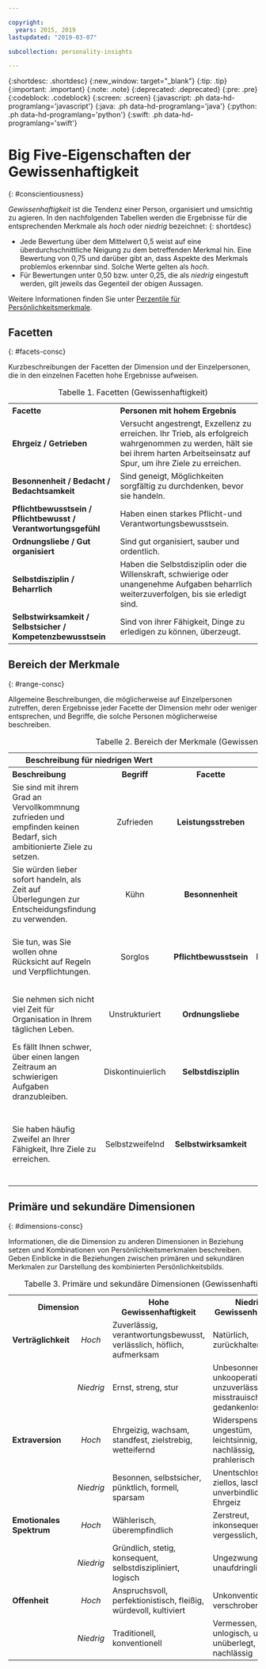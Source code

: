 ```yaml
---

copyright:
  years: 2015, 2019
lastupdated: "2019-03-07"

subcollection: personality-insights

---
```


{:shortdesc: .shortdesc}
{:new_window: target="_blank"}
{:tip: .tip}
{:important: .important}
{:note: .note}
{:deprecated: .deprecated}
{:pre: .pre}
{:codeblock: .codeblock}
{:screen: .screen}
{:javascript: .ph data-hd-programlang='javascript'}
{:java: .ph data-hd-programlang='java'}
{:python: .ph data-hd-programlang='python'}
{:swift: .ph data-hd-programlang='swift'}

# Big Five-Eigenschaften der Gewissenhaftigkeit
{: #conscientiousness}

*Gewissenhaftigkeit* ist die Tendenz einer Person, organisiert und umsichtig zu agieren. In den nachfolgenden Tabellen werden die Ergebnisse für die entsprechenden Merkmale als *hoch* oder *niedrig* bezeichnet:
{: shortdesc}

-   Jede Bewertung über dem Mittelwert 0,5 weist auf eine überdurchschnittliche Neigung zu dem betreffenden Merkmal hin. Eine Bewertung von 0,75 und darüber gibt an, dass Aspekte des Merkmals problemlos erkennbar sind. Solche Werte gelten als *hoch*.
-   Für Bewertungen unter 0,50 bzw. unter 0,25, die als *niedrig* eingestuft werden, gilt jeweils das Gegenteil der obigen Aussagen.

Weitere Informationen finden Sie unter [Perzentile für Persönlichkeitsmerkmale](/docs/services/personality-insights?topic=personality-insights-numeric#percentiles).

## Facetten
{: #facets-consc}

Kurzbeschreibungen der Facetten der Dimension und der Einzelpersonen, die in den einzelnen Facetten hohe Ergebnisse aufweisen.

<table>
  <caption>Tabelle 1. Facetten (Gewissenhaftigkeit)</caption>
  <tr>
    <th style="text-align:left">Facette</th>
    <th style="text-align:left">Personen mit hohem Ergebnis</th>
  </tr>
  <tr>
    <td><strong>Ehrgeiz / Getrieben</strong></td>
    <td>Versucht angestrengt, Exzellenz zu erreichen. Ihr Trieb, als erfolgreich wahrgenommen zu werden,
    hält sie bei ihrem harten Arbeitseinsatz auf Spur, um ihre Ziele zu
    erreichen.</td>
  </tr>
  <tr>
    <td><strong>Besonnenheit / Bedacht / Bedachtsamkeit</strong></td>
    <td>Sind geneigt, Möglichkeiten sorgfältig zu durchdenken, bevor
    sie handeln.</td>
  </tr>
  <tr>
    <td><strong>Pflichtbewusstsein / Pflichtbewusst / Verantwortungsgefühl</strong></td>
    <td>Haben einen starkes Pflicht-und Verantwortungsbewusstsein.</td>
  </tr>
  <tr>
    <td><strong>Ordnungsliebe / Gut organisiert</strong></td>
    <td>Sind gut organisiert, sauber und ordentlich.</td>
  </tr>
  <tr>
    <td><strong>Selbstdisziplin / Beharrlich</strong></td>
    <td>Haben die Selbstdisziplin oder die Willenskraft, schwierige oder unangenehme
    Aufgaben beharrlich weiterzuverfolgen, bis sie erledigt sind.</td>
  </tr>
  <tr>
    <td><strong>Selbstwirksamkeit / Selbstsicher / Kompetenzbewusstsein</strong></td>
    <td>Sind von ihrer Fähigkeit, Dinge zu erledigen zu können, überzeugt.</td>
  </tr>
</table>

## Bereich der Merkmale
{: #range-consc}

Allgemeine Beschreibungen, die möglicherweise auf Einzelpersonen zutreffen, deren Ergebnisse jeder Facette der Dimension mehr oder weniger entsprechen, und Begriffe, die solche Personen möglicherweise beschreiben.

<table summary="Für die in der mittleren Spalte einer jeden Zeile genannte Facette liefern die ersten beiden Spalten jeweils eine Beschreibung und einen bezeichnenden Begriff für Personen mit niedriger Bewertung für diese Facette, während die letzten beiden Spalten einen bezeichnenden Begriff sowie eine Beschreibung für Personen mit einer hohen Bewertung für die Facette angeben.">
  <caption>Tabelle 2. Bereich der Merkmale (Gewissenhaftigkeit)</caption>
  <tr>
    <th id="lowValue" colspan="2" style="text-align:center">
      Beschreibung für niedrigen Wert
    </th>
    <th id="blank"></th>
    <th id="highValue" colspan="2" style="text-align:center">
      Beschreibung für hohen Wert
    </th>
  </tr>
  <tr>
    <th id="lowDescription" headers="lowValue" style="text-align:left; width:23%">
      Beschreibung
    </th>
    <th id="lowTerm" headers="lowValue" style="text-align:center; width:16%">
      Begriff
    </th>
    <th id="facet" headers="blank" style="text-align:center; width:16%">
      Facette
    </th>
    <th id="highTerm" headers="highValue" style="text-align:center; width:16%">
      Begriff
    </th>
    <th id="highDescription" headers="highValue" style="text-align:right">
      Beschreibung
    </th>
  </tr>
  <tr>
    <td headers="lowValue lowDescription" style="text-align:left">
      Sie sind mit ihrem Grad an Vervollkommnung zufrieden und
      empfinden keinen Bedarf, sich ambitionierte Ziele zu setzen.
    </td>
    <td headers="lowValue lowTerm" style="text-align:center">
      Zufrieden
    </td>
    <td headers="blank facet" style="text-align:center">
      <strong>Leistungsstreben</strong>
    </td>
    <td headers="highValue highTerm" style="text-align:center">
      Ehrgeizig
    </td>
    <td headers="highValue highDescription" style="text-align:right">
      Sie setzen sich selbst hohe Ziele und arbeiten
      hart, um sie zu erreichen.
    </td>
  </tr>
  <tr>
    <td headers="lowValue lowDescription" style="text-align:left">
      Sie würden lieber sofort handeln, als
      Zeit auf Überlegungen zur Entscheidungsfindung zu verwenden.
    </td>
    <td headers="lowValue lowTerm" style="text-align:center">
      Kühn
    </td>
    <td headers="blank facet" style="text-align:center">
      <strong>Besonnenheit</strong>
    </td>
    <td headers="highValue highTerm" style="text-align:center">
      Besonnen
    </td>
    <td headers="highValue highDescription" style="text-align:right">
      Sie denken Entscheidungen sorgfältig durch, bevor Sie sie treffen.
    </td>
  </tr>
  <tr>
    <td headers="lowValue lowDescription" style="text-align:left">
      Sie tun, was Sie wollen ohne Rücksicht auf Regeln und Verpflichtungen.
    </td>
    <td headers="lowValue lowTerm" style="text-align:center">
      Sorglos
    </td>
    <td headers="blank facet" style="text-align:center">
      <strong>Pflichtbewusstsein</strong>
    </td>
    <td headers="highValue highTerm" style="text-align:center">
      Pflichtbewusst
    </td>
    <td headers="highValue highDescription" style="text-align:right">
      Sie nehmen Regeln und Verpflichtungen ernst, auch wenn sie unbequem sind.
    </td>
  </tr>
  <tr>
    <td headers="lowValue lowDescription" style="text-align:left">
      Sie nehmen sich nicht viel Zeit für Organisation in Ihrem täglichen Leben.
    </td>
    <td headers="lowValue lowTerm" style="text-align:center">
      Unstrukturiert
    </td>
    <td headers="blank facet" style="text-align:center">
      <strong>Ordnungsliebe</strong>
    </td>
    <td headers="highValue highTerm" style="text-align:center">
      Organisiert
    </td>
    <td headers="highValue highDescription" style="text-align:right">
      Sie fühlen ein starkes Bedürfnis nach Struktur in Ihrem Leben.
    </td>
  </tr>
  <tr>
    <td headers="lowValue lowDescription" style="text-align:left">
      Es fällt Ihnen schwer, über einen langen Zeitraum an schwierigen Aufgaben dranzubleiben.
    </td>
    <td headers="lowValue lowTerm" style="text-align:center">
      Diskontinuierlich
    </td>
    <td headers="blank facet" style="text-align:center">
      <strong>Selbstdisziplin</strong>
    </td>
    <td headers="highValue highTerm" style="text-align:center">
      Beständig
    </td>
    <td headers="highValue highDescription" style="text-align:right">
      Sie können schwere Aufgaben bewältigen und halten bis zum Ende durch.
    </td>
  </tr>
  <tr>
    <td headers="lowValue lowDescription" style="text-align:left">
      Sie haben häufig Zweifel an Ihrer Fähigkeit, Ihre Ziele zu erreichen.
    </td>
    <td headers="lowValue lowTerm" style="text-align:center">
      Selbstzweifelnd
    </td>
    <td headers="blank facet" style="text-align:center">
      <strong>Selbstwirksamkeit</strong>
    </td>
    <td headers="highValue highTerm" style="text-align:center">
      Selbstsicher
    </td>
    <td headers="highValue highDescription" style="text-align:right">
      Sie fühlen sich fähig, die Aufgaben, die Sie in Angriff genommen haben, erfolgreich zu erledigen.
    </td>
  </tr>
</table>

## Primäre und sekundäre Dimensionen
{: #dimensions-consc}

Informationen, die die Dimension zu anderen Dimensionen in Beziehung setzen und Kombinationen von Persönlichkeitsmerkmalen beschreiben. Geben Einblicke in die Beziehungen zwischen primären und sekundären Merkmalen zur Darstellung des kombinierten Persönlichkeitsbilds.

<table>
  <caption>Tabelle 3. Primäre und sekundäre Dimensionen (Gewissenhaftigkeit)</caption>
  <tr>
    <th colspan="2" style="width:30%">Dimension</th>
    <th style="width:35%">Hohe Gewissenhaftigkeit</th>
    <th style="width:35%">Niedrige Gewissenhaftigkeit</th>
  </tr>
  <tr>
    <td style="text-align:left"><strong>Verträglichkeit</strong></td>
    <td style="text-align:center"><em>Hoch</em></td>
    <td>Zuverlässig, verantwortungsbewusst, verlässlich, höflich, aufmerksam</td>
    <td>Natürlich, zurückhaltend</td>
  </tr>
  <tr>
    <td></td>
    <td style="text-align:center"><em>Niedrig</em></td>
    <td>Ernst, streng, stur</td>
    <td>Unbesonnen, unkooperativ, unzuverlässig, misstrauisch, gedankenlos</td>
  </tr>
  <tr>
    <td style="text-align:left"><strong>Extraversion</strong></td>
    <td style="text-align:center"><em>Hoch</em></td>
    <td>Ehrgeizig, wachsam, standfest, zielstrebig, wetteifernd</td>
    <td>Widerspenstig, ungestüm, leichtsinnig, nachlässig, prahlerisch</td>
  </tr>
  <tr>
    <td></td>
    <td style="text-align:center"><em>Niedrig</em></td>
    <td>Besonnen, selbstsicher, pünktlich, formell, sparsam</td>
    <td>Unentschlossen, ziellos, lasch, unverbindlich, ohne Ehrgeiz</td>
  </tr>
  <tr>
    <td style="text-align:left"><strong>Emotionales Spektrum</strong></td>
    <td style="text-align:center"><em>Hoch</em></td>
    <td>Wählerisch, überempfindlich</td>
    <td>Zerstreut, inkonsequent,unstet, vergesslich, impulsiv</td>
  </tr>
  <tr>
    <td></td>
    <td style="text-align:center"><em>Niedrig</em></td>
    <td>Gründlich, stetig, konsequent, selbstdiszipliniert, logisch</td>
    <td>Ungezwungen, unaufdringlich</td>
  </tr>
  <tr>
    <td style="text-align:left"><strong>Offenheit</strong></td>
    <td style="text-align:center"><em>Hoch</em></td>
    <td>Anspruchsvoll, perfektionistisch, fleißig, würdevoll, kultiviert</td>
    <td>Unkonventionell, verschroben</td>
  </tr>
  <tr>
    <td></td>
    <td style="text-align:center"><em>Niedrig</em></td>
    <td>Traditionell, konventionell</td>
    <td>Vermessen, unlogisch, unreif, unüberlegt, nachlässig</td>
  </tr>
</table>
